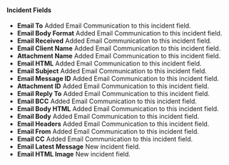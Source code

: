 
#### Incident Fields
- **Email To**
Added Email Communication to this incident field.
- **Email Body Format**
Added Email Communication to this incident field.
- **Email Received**
Added Email Communication to this incident field.
- **Email Client Name**
Added Email Communication to this incident field.
- **Attachment Name**
Added Email Communication to this incident field.
- **Email HTML**
Added Email Communication to this incident field.
- **Email Subject**
Added Email Communication to this incident field.
- **Email Message ID**
Added Email Communication to this incident field.
- **Attachment ID**
Added Email Communication to this incident field.
- **Email Reply To**
Added Email Communication to this incident field.
- **Email BCC**
Added Email Communication to this incident field.
- **Email Body HTML**
Added Email Communication to this incident field.
- **Email Body**
Added Email Communication to this incident field.
- **Email Headers**
Added Email Communication to this incident field.
- **Email From**
Added Email Communication to this incident field.
- **Email CC**
Added Email Communication to this incident field.
- **Email Latest Message**
New incident field.
- **Email HTML Image**
New incident field.